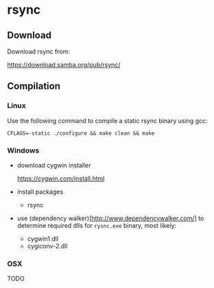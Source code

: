 # rsync

## Download
Download rsync from:

https://download.samba.org/pub/rsync/

## Compilation

### Linux
Use the following command to compile a static rsync binary using gcc:
```
CFLAGS=-static ./configure && make clean && make
```

### Windows
* download cygwin installer
  
  https://cygwin.com/install.html
  
* install packages

  * rsync

* use (dependency walker)[http://www.dependencywalker.com/] to determine required 
  dlls for `rysnc.exe` binary, most likely:

  * cygwin1.dll
  * cygiconv-2.dll
  

### OSX
TODO

